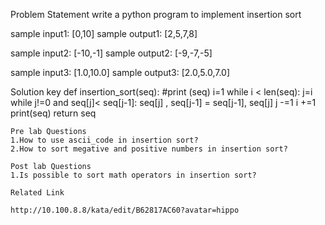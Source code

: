 
Problem Statement
write a python program to implement insertion sort

sample input1: [0,10]
sample output1: [2,5,7,8]

sample input2: [-10,-1]
sample output2: [-9,-7,-5]

sample input3: [1.0,10.0]
sample output3: [2.0,5.0,7.0]

Solution key
def insertion_sort(seq):
    #print (seq)
    i=1
    while i < len(seq):
        j=i
        while j!=0 and seq[j]< seq[j-1]:
                seq[j] , seq[j-1] = seq[j-1], seq[j]
                j -=1
        i +=1
    print(seq)
    return seq
    
    Pre lab Questions
    1.How to use ascii_code in insertion sort?
    2.How to sort megative and positive numbers in insertion sort?
        
    Post lab Questions
    1.Is possible to sort math operators in insertion sort? 
    
    Related Link
    
    http://10.100.8.8/kata/edit/B62817AC60?avatar=hippo
